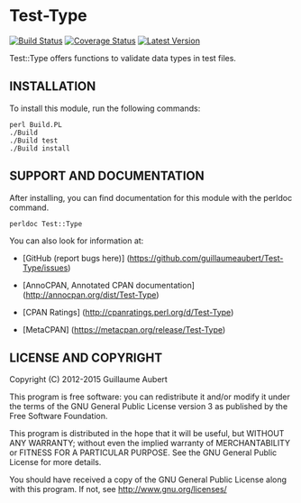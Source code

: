 Test-Type
=========

[![Build Status](https://travis-ci.org/guillaumeaubert/Test-Type.svg?branch=master)](https://travis-ci.org/guillaumeaubert/Test-Type)
[![Coverage Status](https://coveralls.io/repos/guillaumeaubert/Test-Type/badge.svg?branch=master)](https://coveralls.io/r/guillaumeaubert/Test-Type?branch=master)
[![Latest Version](https://img.shields.io/github/tag/guillaumeaubert/Test-Type.svg?style=flat)](https://metacpan.org/release/Test-Type)

Test::Type offers functions to validate data types in test files.


INSTALLATION
------------

To install this module, run the following commands:

	perl Build.PL
	./Build
	./Build test
	./Build install


SUPPORT AND DOCUMENTATION
-------------------------

After installing, you can find documentation for this module with the
perldoc command.

	perldoc Test::Type


You can also look for information at:

 * [GitHub (report bugs here)]
   (https://github.com/guillaumeaubert/Test-Type/issues)

 * [AnnoCPAN, Annotated CPAN documentation]
   (http://annocpan.org/dist/Test-Type)

 * [CPAN Ratings]
   (http://cpanratings.perl.org/d/Test-Type)

 * [MetaCPAN]
   (https://metacpan.org/release/Test-Type)


LICENSE AND COPYRIGHT
---------------------

Copyright (C) 2012-2015 Guillaume Aubert

This program is free software: you can redistribute it and/or modify it under
the terms of the GNU General Public License version 3 as published by the Free
Software Foundation.

This program is distributed in the hope that it will be useful, but WITHOUT ANY
WARRANTY; without even the implied warranty of MERCHANTABILITY or FITNESS FOR A
PARTICULAR PURPOSE. See the GNU General Public License for more details.

You should have received a copy of the GNU General Public License along with
this program. If not, see http://www.gnu.org/licenses/

